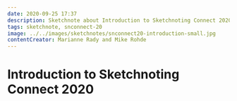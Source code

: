 ```yaml
---
date: 2020-09-25 17:37
description: Sketchnote about Introduction to Sketchnoting Connect 2020 by Marianne Rady and Mike Rohde
tags: sketchnote, snconnect-20
image: ../../images/sketchnotes/snconnect20-introduction-small.jpg
contentCreator: Marianne Rady and Mike Rohde
---
```


# Introduction to Sketchnoting Connect 2020
